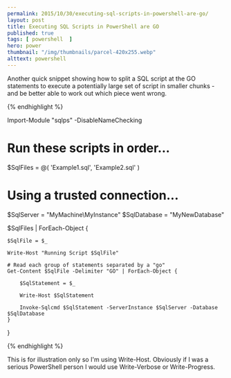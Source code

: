 ```yaml
---
permalink: 2015/10/30/executing-sql-scripts-in-powershell-are-go/
layout: post
title: Executing SQL Scripts in PowerShell are GO
published: true
tags: [ powershell  ]
hero: power
thumbnail: "/img/thumbnails/parcel-420x255.webp"
alttext: powershell
---
```


Another quick snippet showing how to split a SQL script at the GO statements to execute a potentially large set 
of script in smaller chunks - and be better able to work out which piece went wrong.

{% endhighlight %}
 
Import-Module "sqlps" -DisableNameChecking

# Run these scripts in order...
$SqlFiles = @(
'Example1.sql',
'Example2.sql'
)

# Using a trusted connection...
$SqlServer = "MyMachine\MyInstance"
$SqlDatabase = "MyNewDatabase"

$SqlFiles | ForEach-Object {

    $SqlFile = $_

    Write-Host "Running Script $SqlFile"

	# Read each group of statements separated by a "go"
    Get-Content $SqlFile -Delimiter "GO" | ForEach-Object { 
        
		$SqlStatement = $_ 
		
		Write-Host $SqlStatement
			
		Invoke-Sqlcmd $SqlStatement -ServerInstance $SqlServer -Database $SqlDatabase 
    }
}

{% endhighlight %}

This is for illustration only so I'm using Write-Host. Obviously if I was a serious PowerShell person I would 
use Write-Verbose or Write-Progress.

